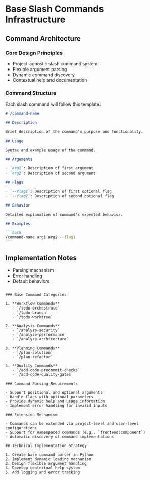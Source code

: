 # Base Slash Commands Infrastructure

## Command Architecture

### Core Design Principles

- Project-agnostic slash command system
- Flexible argument parsing
- Dynamic command discovery
- Contextual help and documentation

### Command Structure

Each slash command will follow this template:

````markdown
# /command-name

## Description

Brief description of the command's purpose and functionality.

## Usage

Syntax and example usage of the command.

## Arguments

- `arg1`: Description of first argument
- `arg2`: Description of second argument

## Flags

- `--flag1`: Description of first optional flag
- `--flag2`: Description of second optional flag

## Behavior

Detailed explanation of command's expected behavior.

## Examples

```bash
/command-name arg1 arg2 --flag1
```
````

## Implementation Notes

- Parsing mechanism
- Error handling
- Default behaviors

```

### Base Command Categories

1. **Workflow Commands**
   - `/todo-orchestrate`
   - `/todo-branch`
   - `/todo-worktree`

2. **Analysis Commands**
   - `/analyze-security`
   - `/analyze-performance`
   - `/analyze-architecture`

3. **Planning Commands**
   - `/plan-solution`
   - `/plan-refactor`

4. **Quality Commands**
   - `/add-code-precommit-checks`
   - `/add-code-quality-gates`

### Command Parsing Requirements

- Support positional and optional arguments
- Handle flags with optional parameters
- Provide dynamic help and usage information
- Implement error handling for invalid inputs

### Extension Mechanism

- Commands can be extended via project-level and user-level configurations
- Support for namespaced commands (e.g., `frontend:component`)
- Automatic discovery of command implementations

## Technical Implementation Strategy

1. Create base command parser in Python
2. Implement dynamic loading mechanism
3. Design flexible argument handling
4. Develop contextual help system
5. Add logging and error tracking
```
